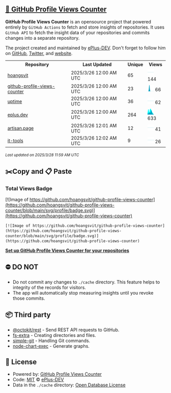 ## [🚀 GitHub Profile Views Counter](https://github.com/ePlus-DEV/github-profile-views-counter-template)
**GitHub Profile Views Counter** is an opensource project that powered entirely by  `GitHub Actions` to fetch and store insights of repositories.
It uses `GitHub API` to fetch the insight data of your repositories and commits changes into a separate repository.

The project created and maintained by [ePlus-DEV](https://github.com/ePlus-DEV). Don't forget to follow him on [GitHub](https://github.com/ePlus-DEV), [Twitter](https://twitter.com/david_nguyen94), and [website](https://eplus.dev/).

<table>
	<tr>
		<th>
			Repository
		</th>
		<th>
			Last Updated
		</th>
		<th>
			Unique
		</th>
		<th>
			Views
		</th>
	</tr>
	<tr>
		<td>
			<a href="https://github.com/hoangsvit/github-profile-views-counter/tree/main/readme/383661745/week.md">
				hoangsvit
			</a>
		</td>
		<td>
			2025/3/26 12:00 AM UTC
		</td>
		<td>
			65
		</td>
		<td>
			<img alt="Response time graph" src="https://github.com/hoangsvit/github-profile-views-counter/raw/main/graph/383661745/small/week.png" height="20"> 144
		</td>
	</tr>
	<tr>
		<td>
			<a href="https://github.com/hoangsvit/github-profile-views-counter/tree/main/readme/749815681/week.md">
				github-profile-views-counter
			</a>
		</td>
		<td>
			2025/3/26 12:00 AM UTC
		</td>
		<td>
			23
		</td>
		<td>
			<img alt="Response time graph" src="https://github.com/hoangsvit/github-profile-views-counter/raw/main/graph/749815681/small/week.png" height="20"> 66
		</td>
	</tr>
	<tr>
		<td>
			<a href="https://github.com/hoangsvit/github-profile-views-counter/tree/main/readme/680530238/week.md">
				uptime
			</a>
		</td>
		<td>
			2025/3/26 12:00 AM UTC
		</td>
		<td>
			36
		</td>
		<td>
			<img alt="Response time graph" src="https://github.com/hoangsvit/github-profile-views-counter/raw/main/graph/680530238/small/week.png" height="20"> 62
		</td>
	</tr>
	<tr>
		<td>
			<a href="https://github.com/hoangsvit/github-profile-views-counter/tree/main/readme/524852513/week.md">
				eplus.dev
			</a>
		</td>
		<td>
			2025/3/26 12:00 AM UTC
		</td>
		<td>
			264
		</td>
		<td>
			<img alt="Response time graph" src="https://github.com/hoangsvit/github-profile-views-counter/raw/main/graph/524852513/small/week.png" height="20"> 633
		</td>
	</tr>
	<tr>
		<td>
			<a href="https://github.com/hoangsvit/github-profile-views-counter/tree/main/readme/710577355/week.md">
				artisan.page
			</a>
		</td>
		<td>
			2025/3/26 12:01 AM UTC
		</td>
		<td>
			12
		</td>
		<td>
			<img alt="Response time graph" src="https://github.com/hoangsvit/github-profile-views-counter/raw/main/graph/710577355/small/week.png" height="20"> 41
		</td>
	</tr>
	<tr>
		<td>
			<a href="https://github.com/hoangsvit/github-profile-views-counter/tree/main/readme/638053484/week.md">
				it-tools
			</a>
		</td>
		<td>
			2025/3/26 12:02 AM UTC
		</td>
		<td>
			9
		</td>
		<td>
			<img alt="Response time graph" src="https://github.com/hoangsvit/github-profile-views-counter/raw/main/graph/638053484/small/week.png" height="20"> 26
		</td>
	</tr>
</table>

<small><i>Last updated on 2025/3/28 11:59 AM UTC</i></small>

## ✂️Copy and 📋 Paste
### Total Views Badge
[![Image of https://github.com/hoangsvit/github-profile-views-counter](https://github.com/hoangsvit/github-profile-views-counter/blob/main/svg/profile/badge.svg)](https://github.com/hoangsvit/github-profile-views-counter)

```readme
[![Image of https://github.com/hoangsvit/github-profile-views-counter](https://github.com/hoangsvit/github-profile-views-counter/blob/main/svg/profile/badge.svg)](https://github.com/hoangsvit/github-profile-views-counter)
```
[**Set up GitHub Profile Views Counter for your repositories**](https://github.com/ePlus-DEV/github-profile-views-counter-template)
## ⛔ DO NOT
- Do not commit any changes to `./cache` directory. This feature helps to integrity of the records for visitors.
- The app will automatically stop measuring insights until you revoke those commits.
## 📦 Third party

- [@octokit/rest](https://www.npmjs.com/package/@octokit/rest) - Send REST API requests to GitHub.
- [fs-extra](https://www.npmjs.com/package/fs-extra) - Creating directories and files.
- [simple-git](https://www.npmjs.com/package/simple-git) - Handling Git commands.
- [node-chart-exec](https://www.npmjs.com/package/node-chart-exec) - Generate graphs.
## 📄 License
- Powered by: [GitHub Profile Views Counter](https://github.com/ePlus-DEV/github-profile-views-counter-template)
- Code: [MIT](./LICENSE) © [ePlus-DEV](https://github.com/ePlus-DEV)
- Data in the `./cache` directory: [Open Database License](https://opendatacommons.org/licenses/odbl/1-0/)